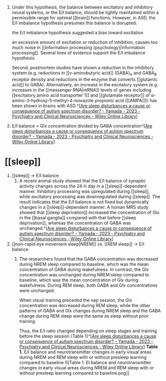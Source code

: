 1. Under this hypothesis, the balance between excitatory and inhibitory neural systems, or the E/I balance, should be tightly maintained within a permissible range for optimal [[brain]] functions. However, in ASD, the E/I imbalance hypothesis presumes this balance is disrupted.
   
   the E/I imbalance hypothesis suggested a bias toward excitation
   
   an excessive amount of excitation or reduction of inhibition, causes too much noise in [[information processing (psychology)|information processing]]. Several lines of evidence support the E/I imbalance hypothesis.
   
   Second, postmortem studies have shown a reduction in the inhibitory system (e.g. reductions in [[γ-aminobutyric acid]] (GABA)<sub>A</sub> and GABA<sub>B</sub> receptor density and reductions in the enzyme that converts [[glutamic acid]] to GABA). Alternatively, an increase in the excitatory system (e.g. increases in the [[messenger RNA|mRNA]] levels of genes including [[excitatory amino acid transporter 1]] and [[glutamate receptor]] of α-amino-3-hydroxy-5-methyl-4-isoxazole propionic acid ([[AMPA]])) has been shown in brains with ASD.^[[Are sleep disturbances a cause or consequence of autism spectrum disorder? - Yamada - 2023 - Psychiatry and Clinical Neurosciences - Wiley Online Library](https://onlinelibrary.wiley.com/doi/10.1111/pcn.13550)]
2. E/I balance = Glx concentration divided by GABA concentration^[[Are sleep disturbances a cause or consequence of autism spectrum disorder? - Yamada - 2023 - Psychiatry and Clinical Neurosciences - Wiley Online Library](https://onlinelibrary.wiley.com/doi/10.1111/pcn.13550)]

# [[sleep]]
1. [[sleep]] → E/I balance
	1. A recent animal study showed that the E/I balance of synaptic activity changes across the 24-h day in a [[sleep]]-dependent manner. Inhibitory processing was upregulated during [[sleep]], while excitatory processing was downregulated during [[sleep]]. The result indicates that the E/I balance is not fixed but dynamically changes in a [[sleep]]-dependent manner. A human MRS study showed that [[sleep deprivation]] increased the concentration of Glx in the [[basal ganglia]] compared with that before [[sleep deprivation]], whereas the concentration of GABA was unchanged.^[[Are sleep disturbances a cause or consequence of autism spectrum disorder? - Yamada - 2023 - Psychiatry and Clinical Neurosciences - Wiley Online Library](https://onlinelibrary.wiley.com/doi/10.1111/pcn.13550)]
2. [[non-rapid eye movement sleep|NREM]] vs. [[REM sleep]] → E/I balance
	1. The researchers found that the GABA concentration was decreased during NREM sleep compared to baseline, which was the mean concentration of GABA during wakefulness. In contrast, the Glx concentration was unchanged during NREM sleep compared to baseline, which was the mean concentration of Glx during wakefulness. During REM sleep, both GABA and Glx concentrations were unchanged.
	   
	   When visual training preceded the nap session, the Glx concentration was decreased during REM sleep, while the other patterns of GABA and Glx changes during NREM sleep and the GABA change during REM sleep were the same as sleep without prior training.
	   
	   Thus, the E/I ratio changed depending on sleep stages and training before the sleep session (Table 1)^[[Are sleep disturbances a cause or consequence of autism spectrum disorder? - Yamada - 2023 - Psychiatry and Clinical Neurosciences - Wiley Online Library](https://onlinelibrary.wiley.com/doi/10.1111/pcn.13550)]
	   **Table 1.** E/I balance and neurotransmitter changes in early visual areas during NREM and REM sleep with or without presleep learning compared to baseline  ![[Table 1. EI balance and neurotransmitter changes in early visual areas during NREM and REM sleep with or without presleep learning compared to baseline.png]]